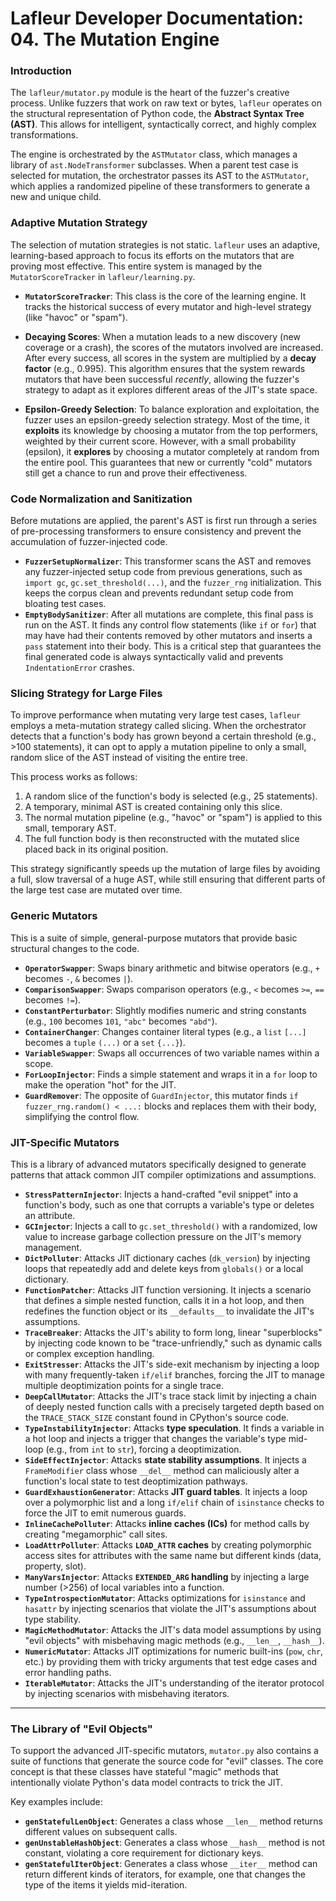 # Lafleur Developer Documentation: 04. The Mutation Engine

### Introduction

The `lafleur/mutator.py` module is the heart of the fuzzer's creative process. Unlike fuzzers that work on raw text or bytes, `lafleur` operates on the structural representation of Python code, the **Abstract Syntax Tree (AST)**. This allows for intelligent, syntactically correct, and highly complex transformations.

The engine is orchestrated by the `ASTMutator` class, which manages a library of `ast.NodeTransformer` subclasses. When a parent test case is selected for mutation, the orchestrator passes its AST to the `ASTMutator`, which applies a randomized pipeline of these transformers to generate a new and unique child.

### Adaptive Mutation Strategy

The selection of mutation strategies is not static. `lafleur` uses an adaptive, learning-based approach to focus its efforts on the mutators that are proving most effective. This entire system is managed by the `MutatorScoreTracker` in `lafleur/learning.py`.

* **`MutatorScoreTracker`**: This class is the core of the learning engine. It tracks the historical success of every mutator and high-level strategy (like "havoc" or "spam").

* **Decaying Scores**: When a mutation leads to a new discovery (new coverage or a crash), the scores of the mutators involved are increased. After every success, all scores in the system are multiplied by a **decay factor** (e.g., 0.995). This algorithm ensures that the system rewards mutators that have been successful *recently*, allowing the fuzzer's strategy to adapt as it explores different areas of the JIT's state space.

* **Epsilon-Greedy Selection**: To balance exploration and exploitation, the fuzzer uses an epsilon-greedy selection strategy. Most of the time, it **exploits** its knowledge by choosing a mutator from the top performers, weighted by their current score. However, with a small probability (epsilon), it **explores** by choosing a mutator completely at random from the entire pool. This guarantees that new or currently "cold" mutators still get a chance to run and prove their effectiveness.

### Code Normalization and Sanitization

Before mutations are applied, the parent's AST is first run through a series of pre-processing transformers to ensure consistency and prevent the accumulation of fuzzer-injected code.

* **`FuzzerSetupNormalizer`**: This transformer scans the AST and removes any fuzzer-injected setup code from previous generations, such as `import gc`, `gc.set_threshold(...)`, and the `fuzzer_rng` initialization. This keeps the corpus clean and prevents redundant setup code from bloating test cases.
* **`EmptyBodySanitizer`**: After all mutations are complete, this final pass is run on the AST. It finds any control flow statements (like `if` or `for`) that may have had their contents removed by other mutators and inserts a `pass` statement into their body. This is a critical step that guarantees the final generated code is always syntactically valid and prevents `IndentationError` crashes.

### Slicing Strategy for Large Files

To improve performance when mutating very large test cases, `lafleur` employs a meta-mutation strategy called slicing. When the orchestrator detects that a function's body has grown beyond a certain threshold (e.g., >100 statements), it can opt to apply a mutation pipeline to only a small, random slice of the AST instead of visiting the entire tree.

This process works as follows:
1. A random slice of the function's body is selected (e.g., 25 statements).
2. A temporary, minimal AST is created containing only this slice.
3. The normal mutation pipeline (e.g., "havoc" or "spam") is applied to this small, temporary AST.
4. The full function body is then reconstructed with the mutated slice placed back in its original position.

This strategy significantly speeds up the mutation of large files by avoiding a full, slow traversal of a huge AST, while still ensuring that different parts of the large test case are mutated over time.

### Generic Mutators

This is a suite of simple, general-purpose mutators that provide basic structural changes to the code.

* **`OperatorSwapper`**: Swaps binary arithmetic and bitwise operators (e.g., `+` becomes `-`, `&` becomes `|`).
* **`ComparisonSwapper`**: Swaps comparison operators (e.g., `<` becomes `>=`, `==` becomes `!=`).
* **`ConstantPerturbator`**: Slightly modifies numeric and string constants (e.g., `100` becomes `101`, `"abc"` becomes `"abd"`).
* **`ContainerChanger`**: Changes container literal types (e.g., a `list` `[...]` becomes a `tuple` `(...)` or a `set` `{...}`).
* **`VariableSwapper`**: Swaps all occurrences of two variable names within a scope.
* **`ForLoopInjector`**: Finds a simple statement and wraps it in a `for` loop to make the operation "hot" for the JIT.
* **`GuardRemover`**: The opposite of `GuardInjector`, this mutator finds `if fuzzer_rng.random() < ...:` blocks and replaces them with their body, simplifying the control flow.

### JIT-Specific Mutators

This is a library of advanced mutators specifically designed to generate patterns that attack common JIT compiler optimizations and assumptions.

* **`StressPatternInjector`**: Injects a hand-crafted "evil snippet" into a function's body, such as one that corrupts a variable's type or deletes an attribute.
* **`GCInjector`**: Injects a call to `gc.set_threshold()` with a randomized, low value to increase garbage collection pressure on the JIT's memory management.
* **`DictPolluter`**: Attacks JIT dictionary caches (`dk_version`) by injecting loops that repeatedly add and delete keys from `globals()` or a local dictionary.
* **`FunctionPatcher`**: Attacks JIT function versioning. It injects a scenario that defines a simple nested function, calls it in a hot loop, and then redefines the function object or its `__defaults__` to invalidate the JIT's assumptions.
* **`TraceBreaker`**: Attacks the JIT's ability to form long, linear "superblocks" by injecting code known to be "trace-unfriendly," such as dynamic calls or complex exception handling.
* **`ExitStresser`**: Attacks the JIT's side-exit mechanism by injecting a loop with many frequently-taken `if/elif` branches, forcing the JIT to manage multiple deoptimization points for a single trace.
* **`DeepCallMutator`**: Attacks the JIT's trace stack limit by injecting a chain of deeply nested function calls with a precisely targeted depth based on the `TRACE_STACK_SIZE` constant found in CPython's source code.
* **`TypeInstabilityInjector`**: Attacks **type speculation**. It finds a variable in a hot loop and injects a trigger that changes the variable's type mid-loop (e.g., from `int` to `str`), forcing a deoptimization.
* **`SideEffectInjector`**: Attacks **state stability assumptions**. It injects a `FrameModifier` class whose `__del__` method can maliciously alter a function's local state to test deoptimization pathways.
* **`GuardExhaustionGenerator`**: Attacks **JIT guard tables**. It injects a loop over a polymorphic list and a long `if/elif` chain of `isinstance` checks to force the JIT to emit numerous guards.
* **`InlineCachePolluter`**: Attacks **inline caches (ICs)** for method calls by creating "megamorphic" call sites.
* **`LoadAttrPolluter`**: Attacks **`LOAD_ATTR` caches** by creating polymorphic access sites for attributes with the same name but different kinds (data, property, slot).
* **`ManyVarsInjector`**: Attacks **`EXTENDED_ARG` handling** by injecting a large number (>256) of local variables into a function.
* **`TypeIntrospectionMutator`**: Attacks optimizations for `isinstance` and `hasattr` by injecting scenarios that violate the JIT's assumptions about type stability.
* **`MagicMethodMutator`**: Attacks the JIT's data model assumptions by using "evil objects" with misbehaving magic methods (e.g., `__len__`, `__hash__`).
* **`NumericMutator`**: Attacks JIT optimizations for numeric built-ins (`pow`, `chr`, etc.) by providing them with tricky arguments that test edge cases and error handling paths.
* **`IterableMutator`**: Attacks the JIT's understanding of the iterator protocol by injecting scenarios with misbehaving iterators.

---

### The Library of "Evil Objects"

To support the advanced JIT-specific mutators, `mutator.py` also contains a suite of functions that generate the source code for "evil" classes. The core concept is that these classes have stateful "magic" methods that intentionally violate Python's data model contracts to trick the JIT.

Key examples include:
* **`genStatefulLenObject`**: Generates a class whose `__len__` method returns different values on subsequent calls.
* **`genUnstableHashObject`**: Generates a class whose `__hash__` method is not constant, violating a core requirement for dictionary keys.
* **`genStatefulIterObject`**: Generates a class whose `__iter__` method can return different kinds of iterators, for example, one that changes the type of the items it yields mid-iteration.
